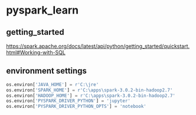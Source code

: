 # pyspark_learn

## getting_started
https://spark.apache.org/docs/latest/api/python/getting_started/quickstart.html#Working-with-SQL


## environment settings
```python
os.environ['JAVA_HOME'] = r'C:\jre'
os.environ['SPARK_HOME'] = r'C:\apps\spark-3.0.2-bin-hadoop2.7'
os.environ['HADOOP_HOME'] = r'C:\apps\spark-3.0.2-bin-hadoop2.7'
os.environ['PYSPARK_DRIVER_PYTHON'] = 'jupyter'
os.environ['PYSPARK_DRIVER_PYTHON_OPTS'] = 'notebook'
```
